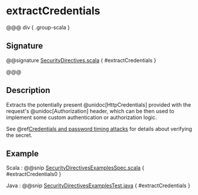# extractCredentials

@@@ div { .group-scala }

## Signature

@@signature [SecurityDirectives.scala]($akka-http$/akka-http/src/main/scala/akka/http/scaladsl/server/directives/SecurityDirectives.scala) { #extractCredentials }

@@@

## Description

Extracts the potentially present @unidoc[HttpCredentials] provided with the request's @unidoc[Authorization] header,
which can be then used to implement some custom authentication or authorization logic.

See @ref[Credentials and password timing attacks](index.md#credentials-and-timing-attacks-scala) for details about verifying the secret.

## Example

Scala
:  @@snip [SecurityDirectivesExamplesSpec.scala]($test$/scala/docs/http/scaladsl/server/directives/SecurityDirectivesExamplesSpec.scala) { #extractCredentials0 }

Java
:  @@snip [SecurityDirectivesExamplesTest.java]($test$/java/docs/http/javadsl/server/directives/SecurityDirectivesExamplesTest.java) { #extractCredentials }
